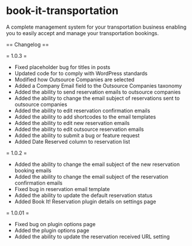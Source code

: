 book-it-transportation
======================

A complete management system for your transportation business enabling you to easily accept and manage your transportation bookings.

== Changelog ==

= 1.0.3 =
* Fixed placeholder bug for titles in posts
* Updated code for to comply with WordPress standards
* Modified how Outsource Companies are selected
* Added a Company Email field to the Outsource Companies taxonomy
* Added the ability to send reservation emails to outsource companies
* Added the ability to change the email subject of reservations sent to outsource companies
* Added the ability to edit reservation confirmation emails
* Added the ability to add shortcodes to the email templates
* Added the ability to edit new reservation emails
* Added the ability to edit outsource reservation emails
* Added the ability to submit a bug or feature request
* Added Date Reserved column to reservation list

= 1.0.2 =
* Added the ability to change the email subject of the new reservation booking emails
* Added the ability to change the email subject of the reservation confirmation emails
* Fixed bug in reservation email template
* Added the ability to update the default reservation status
* Added Book It! Reservation plugin details on settings page
 
= 1.0.01 =
* Fixed bug on plugin options page
* Added the plugin options page
* Added the ability to update the reservation received URL setting